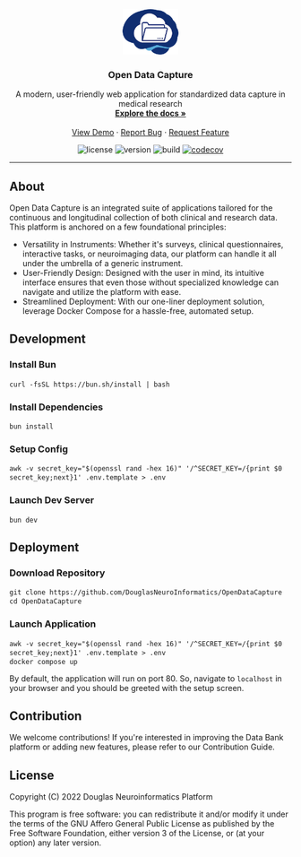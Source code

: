<!-- PROJECT LOGO -->
<div align="center">
  <a href="https://github.com/DouglasNeuroInformatics/OpenDataCapture">
    <img src=".github/assets/logo.png" alt="Logo" width="100" >
  </a>
  <h3 align="center">Open Data Capture</h3>
  <p align="center">
    A modern, user-friendly web application for standardized data capture in medical research
    <br />
    <a href="https://docs.opendatacapture.org">
      <strong>Explore the docs »
      </strong>
    </a>
    <br />
    <br />
    <a href="https://demo.opendatacapture.org">View Demo</a>
    ·
    <a href="https://github.com/DouglasNeuroInformatics/OpenDataCapture/issues">Report Bug</a>
    ·
    <a href="https://github.com/DouglasNeuroInformatics/OpenDataCapture/issues">Request Feature</a>
  </p>
</div>

<!-- PROJECT SHIELDS -->
<div align="center">

![license](https://img.shields.io/github/license/DouglasNeuroInformatics/OpenDataCapture)
![version](https://img.shields.io/github/package-json/v/DouglasNeuroInformatics/OpenDataCapture)
![build](https://github.com/DouglasNeuroInformatics/OpenDataCapture/actions/workflows/build.yaml/badge.svg)
[![codecov](https://codecov.io/gh/DouglasNeuroInformatics/OpenDataCapture/branch/main/graph/badge.svg?token=XHC7BY6PJ1)](https://codecov.io/gh/DouglasNeuroInformatics/OpenDataCapture)

</div>
<hr />

## About

Open Data Capture is an integrated suite of applications tailored for the continuous and longitudinal collection of both clinical and research data. This platform is anchored on a few foundational principles:

- Versatility in Instruments: Whether it's surveys, clinical questionnaires, interactive tasks, or neuroimaging data, our platform can handle it all under the umbrella of a generic instrument.
- User-Friendly Design: Designed with the user in mind, its intuitive interface ensures that even those without specialized knowledge can navigate and utilize the platform with ease.
- Streamlined Deployment: With our one-liner deployment solution, leverage Docker Compose for a hassle-free, automated setup.

## Development

### Install Bun

```shell
curl -fsSL https://bun.sh/install | bash
```

### Install Dependencies

```shell
bun install
```

### Setup Config

```shell
awk -v secret_key="$(openssl rand -hex 16)" '/^SECRET_KEY=/{print $0 secret_key;next}1' .env.template > .env
```

### Launch Dev Server

```shell
bun dev
```

## Deployment

### Download Repository

```shell
git clone https://github.com/DouglasNeuroInformatics/OpenDataCapture
cd OpenDataCapture
```

### Launch Application

```
awk -v secret_key="$(openssl rand -hex 16)" '/^SECRET_KEY=/{print $0 secret_key;next}1' .env.template > .env
docker compose up
```

By default, the application will run on port 80. So, navigate to `localhost` in your browser and you should be greeted with the setup screen.

## Contribution

We welcome contributions! If you're interested in improving the Data Bank platform or adding new features, please refer to our Contribution Guide.

## License

Copyright (C) 2022 Douglas Neuroinformatics Platform

This program is free software: you can redistribute it and/or modify
it under the terms of the GNU Affero General Public License as published by
the Free Software Foundation, either version 3 of the License, or
(at your option) any later version.
